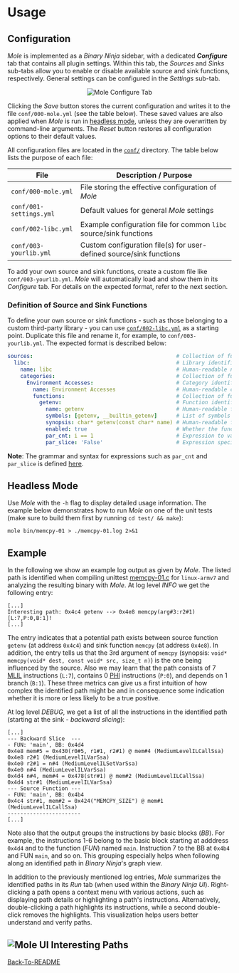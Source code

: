 # Usage
## Configuration
*Mole* is implemented as a *Binary Ninja* sidebar, with a dedicated **_Configure_** tab that contains all plugin settings. Within this tab, the *Sources* and *Sinks* sub-tabs allow you to enable or disable available source and sink functions, respectively. General settings can be configured in the *Settings* sub-tab.

<p align="center">
  <img src="https://github.com/user-attachments/assets/b79e089d-fc3f-4f75-bc13-59410e17c437" style="width: auto; max-width: 100%; height: auto" alt="Mole Configure Tab"/>
</p>

Clicking the *Save* button stores the current configuration and writes it to the file `conf/000-mole.yml` (see the table below). These saved values are also applied when *Mole* is run in [headless mode](02-Usage.md#headless-mode), unless they are overwritten by command-line arguments. The *Reset* button restores all configuration options to their default values.

All configuration files are located in the [`conf/`](../conf/) directory. The table below lists the purpose of each file:

| File                    | Description / Purpose                                               |
|-------------------------|---------------------------------------------------------------------|
| `conf/000-mole.yml`     | File storing the effective configuration of *Mole*                  |
| `conf/001-settings.yml` | Default values for general *Mole* settings                          |
| `conf/002-libc.yml`     | Example configuration file for common `libc` source/sink functions  |
| `conf/003-yourlib.yml`  | Custom configuration file(s) for user-defined source/sink functions |

To add your own source and sink functions, create a custom file like `conf/003-yourlib.yml`. *Mole* will automatically load and show them in its *Configure* tab. For details on the expected format, refer to the next section.

### Definition of Source and Sink Functions
To define your own source or sink functions - such as those belonging to a custom third-party library - you can use [`conf/002-libc.yml`](../conf/002-libc.yml) as a starting point. Duplicate this file and rename it, for example, to `conf/003-yourlib.yml`. The expected format is described below:
```YAML
sources:                                             # Collection of function sources (or sinks)
  libc:                                              # Library identifier
    name: libc                                       # Human-readable name of the library
    categories:                                      # Collection of function categories
      Environment Accesses:                          # Category identifier
        name: Environment Accesses                   # Human-readable category name
        functions:                                   # Collection of functions
          getenv:                                    # Function identifier
            name: getenv                             # Human-readable function name
            symbols: [getenv, __builtin_getenv]      # List of symbols to match the function
            synopsis: char* getenv(const char* name) # Human-readable function signature for help
            enabled: true                            # Whether the function is enabled by default
            par_cnt: i == 1                          # Expression to validate the expected parameter count
            par_slice: 'False'                       # Expression specifying which parameter should be sliced
```
**Note**: The grammar and syntax for expressions such as `par_cnt` and `par_slice` is defined [here](../mole/common/parse.py#L14).

## Headless Mode
Use *Mole* with the `-h` flag to display detailed usage information. The example below demonstrates how to run *Mole* on one of the unit tests (make sure to build them first by running `cd test/ && make`):
```
mole bin/memcpy-01 > ./memcpy-01.log 2>&1
```
## Example
In the following we show an example log output as given by *Mole*. The listed path is identified when compiling unittest [memcpy-01.c](./test/src/memcpy-01.c) for `linux-armv7` and analyzing the resulting binary with *Mole*. At log level *INFO* we get the following entry:
```
[...]
Interesting path: 0x4c4 getenv --> 0x4e8 memcpy(arg#3:r2#1) [L:7,P:0,B:1]!
[...]
```
The entry indicates that a potential path exists between source function `getenv` (at address `0x4c4`) and sink function `memcpy` (at address `0x4e8`). In addition, the entry tells us that the 3rd argument of `memcpy` (synopsis: `void* memcpy(void* dest, const void* src, size_t n)`) is the one being influenced by the source. Also we may learn that the path consists of 7 [MLIL](https://docs.binary.ninja/dev/bnil-mlil.html) instructions (`L:7`), contains 0 [PHI](https://api.binary.ninja/binaryninja.mediumlevelil-module.html#binaryninja.mediumlevelil.MediumLevelILVarPhi) instructions (`P:0`), and depends on 1 branch (`B:1`). These three metrics can give us a first intuition of how complex the identified path might be and in consequence some indication whether it is more or less likely to be a true positive.

At log level *DEBUG*, we get a list of all the instructions in the identified path (starting at the sink - *backward slicing*):
```
[...]
--- Backward Slice  ---
- FUN: 'main', BB: 0x4d4
0x4e8 mem#5 = 0x430(r0#5, r1#1, r2#1) @ mem#4 (MediumLevelILCallSsa)
0x4e8 r2#1 (MediumLevelILVarSsa)
0x4e0 r2#1 = n#4 (MediumLevelILSetVarSsa)
0x4e0 n#4 (MediumLevelILVarSsa)
0x4d4 n#4, mem#4 = 0x478(str#1) @ mem#2 (MediumLevelILCallSsa)
0x4d4 str#1 (MediumLevelILVarSsa)
--- Source Function ---
- FUN: 'main', BB: 0x4b4
0x4c4 str#1, mem#2 = 0x424("MEMCPY_SIZE") @ mem#1 (MediumLevelILCallSsa)
-----------------------
[...]
```
Note also that the output groups the instructions by basic blocks (*BB*). For example, the instructions 1-6 belong to the basic block starting at adddress `0x4d4` and to the function (*FUN*) named `main`. Instruction 7 to the BB at `0x4b4` and FUN `main`, and so on. This grouping especially helps when following along an identified path in *Binary Ninja*'s graph view.

In addition to the previously mentioned log entries, *Mole* summarizes the identified paths in its *Run* tab (when used within the *Binary Ninja UI*). Right-clicking a path opens a context menu with various actions, such as displaying path details or highlighting a path's instructions. Alternatively, double-clicking a path highlights its instructions, while a second double-click removes the highlights. This visualization helps users better understand and verify paths.

![Mole UI Interesting Paths](https://github.com/user-attachments/assets/dcc97248-af2e-46d9-9d46-f3e257434882)
----------------------------------------------------------------------------------------------------
[Back-To-README](../README.md#documentation)
